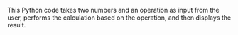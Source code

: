 This Python code takes two numbers and an operation as input from the user, performs the calculation based on the operation, and then displays the result.





